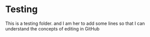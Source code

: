 # Testing
This is a testing folder. and I am her to add some lines so that I can understand the concepts of editing in GitHub
